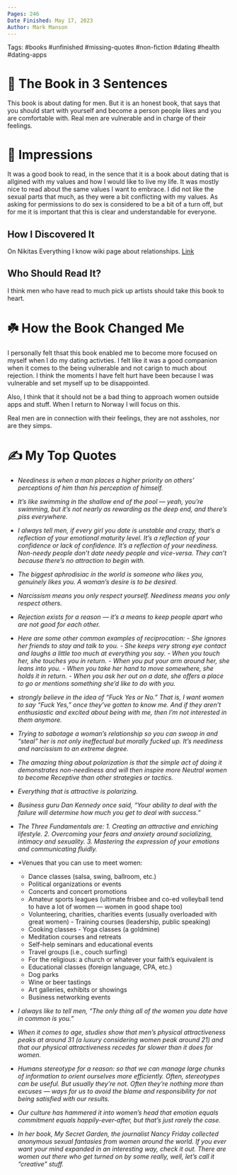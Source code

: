 ```yaml
---
Pages: 246
Date Finished: May 17, 2023
Author: Mark Manson
---
```

Tags: #books #unfinished #missing-quotes #non-fiction #dating #health #dating-apps 

# 🚀 The Book in 3 Sentences
This book is about dating for men. But it is an honest book, that says that you should start with yourself and become a person people likes and you are comfortable with. Real men are vulnerable and in charge of their feelings.

# 🎨 Impressions
It was a good book to read, in the sence that it is a book about dating that is allgined with my values and how I would like to live my life. It was mostly nice to read about the same values I want to embrace. I did not like the sexual parts that much, as they were a bit conflicting with my values. As asking for permissions to do sex is considered to be a bit of a turn off, but for me it is important that this is clear and understandable for everyone.

## How I Discovered It
On Nikitas Everything I know wiki page about relationships. [Link](https://wiki.nikiv.dev/relationships/seduction)

## Who Should Read It?

I think men who have read to much pick up artists should take this book to heart. 
# ☘️ How the Book Changed Me
I personally felt thsat this book enabled me to become more focused on myself when I do my dating activties. I felt like it was a good companion when it comes to the being vulnerable and not carign to much about rejection. I think the moments I have felt hurt have been because I was vulnerable and set myself up to be disappointed.

Also, I think that it should not be a bad thing to approach women outside apps and stuff. When I return to Norway I will focus on this. 

Real men are in connection with their feelings, they are not assholes, nor are they simps. 

# ✍️ My Top  Quotes

- *Neediness is when a man places a higher priority on others’ perceptions of him than his perception of himself.* 
 
- *It’s like swimming in the shallow end of the pool — yeah, you’re swimming, but it’s not nearly as rewarding as the deep end, and there’s piss everywhere.* 
 
- *I always tell men, if every girl you date is unstable and crazy, that’s a reflection of your emotional maturity level. It’s a reflection of your confidence or lack of confidence. It’s a reflection of your neediness. Non-needy people don’t date needy people and vice-versa. They can’t because there’s no attraction to begin with.* 
 
- *The biggest aphrodisiac in the world is someone who likes you, genuinely likes you. A woman’s desire is to be desired.* 
 
- *Narcissism means you only respect yourself. Neediness means you only respect others.* 
 
- *Rejection exists for a reason — it’s a means to keep people apart who are not good for each other.* 
 
- *Here are some other common examples of reciprocation: - She ignores her friends to stay and talk to you. - She keeps very strong eye contact and laughs a little too much at everything you say. - When you touch her, she touches you in return. - When you put your arm around her, she leans into you. - When you take her hand to move somewhere, she holds it in return. - When you ask her out on a date, she offers a place to go or mentions something she’d like to do with you.* 
 
- *strongly believe in the idea of “Fuck Yes or No.” That is, I want women to say “Fuck Yes,” once they’ve gotten to know me. And if they aren’t enthusiastic and excited about being with me, then I’m not interested in them anymore.* 
 
- *Trying to sabotage a woman’s relationship so you can swoop in and “steal” her is not only ineffectual but morally fucked up. It’s neediness and narcissism to an extreme degree.* 
 
- *The amazing thing about polarization is that the simple act of doing it demonstrates non-neediness and will then inspire more Neutral women to become Receptive than other strategies or tactics.* 
 
- *Everything that is attractive is polarizing.* 
 
- *Business guru Dan Kennedy once said, “Your ability to deal with the failure will determine how much you get to deal with success.”* 
 
- *The Three Fundamentals are: 1. Creating an attractive and enriching lifestyle. 2. Overcoming your fears and anxiety around socializing, intimacy and sexuality. 3. Mastering the expression of your emotions and communicating fluidly.* 
 
- *Venues that you can use to meet women: 
	- Dance classes (salsa, swing, ballroom, etc.) 
	- Political organizations or events 
	- Concerts and concert promotions 
	- Amateur sports leagues (ultimate frisbee and co-ed volleyball tend to have a lot of women — women in good shape too) 
	- Volunteering, charities, charities events (usually overloaded with great women) - Training courses (leadership, public speaking) 
	- Cooking classes - Yoga classes (a goldmine)
	- Meditation courses and retreats 
	- Self-help seminars and educational events 
	- Travel groups (i.e., couch surfing) 
	- For the religious: a church or whatever your faith’s equivalent is 
	- Educational classes (foreign language, CPA, etc.) 
	- Dog parks 
	- Wine or beer tastings 
	- Art galleries, exhibits or showings 
	- Business networking events
 
- *I always like to tell men, “The only thing all of the women you date have in common is you.”* 
 
- *When it comes to age, studies show that men’s physical attractiveness peaks at around 31 (a luxury considering women peak around 21) and that our physical attractiveness recedes far slower than it does for women.* 
 
- *Humans stereotype for a reason: so that we can manage large chunks of information to orient ourselves more efficiently. Often, stereotypes can be useful. But usually they’re not. Often they’re nothing more than excuses — ways for us to avoid the blame and responsibility for not being satisfied with our results.* 
 
- *Our culture has hammered it into women’s head that emotion equals commitment equals happily-ever-after, but that’s just rarely the case.* 
 
- *In her book, My Secret Garden, the journalist Nancy Friday collected anonymous sexual fantasies from women around the world. If you ever want your mind expanded in an interesting way, check it out. There are women out there who get turned on by some really, well, let’s call it “creative” stuff.* 
 
